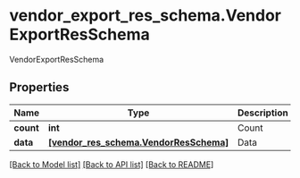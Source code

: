 # vendor_export_res_schema.VendorExportResSchema

VendorExportResSchema
## Properties
Name | Type | Description | Notes
------------ | ------------- | ------------- | -------------
**count** | **int** | Count | 
**data** | [**[vendor_res_schema.VendorResSchema]**](VendorResSchema.md) | Data | 

[[Back to Model list]](../README.md#documentation-for-models) [[Back to API list]](../README.md#documentation-for-api-endpoints) [[Back to README]](../README.md)


